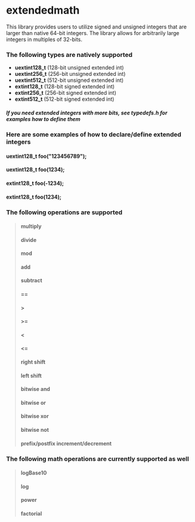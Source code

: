 # extendedmath

This library provides users to utilize signed and unsigned integers that are larger than native 64-bit integers. The library allows for arbitrarily large integers in multiples of 32-bits.

### The following types are natively supported
* **uextint128_t** (128-bit unsigned extended int)
* **uextint256_t** (256-bit unsigned extended int)
* **uextint512_t** (512-bit unsigned extended int)
* **extint128_t** (128-bit signed extended int)
* **extint256_t** (256-bit signed extended int)
* **extint512_t** (512-bit signed extended int)
##### If you need extended integers with more bits, see _typedefs.h_ for examples how to define them

### Here are some examples of how to declare/define extended integers
#### uextint128_t foo("123456789");
#### uextint128_t foo(1234);
#### extint128_t foo(-1234);
#### extint128_t foo(1234);

### The following operations are supported
> #### multiply
> #### divide
> #### mod
> #### add
> #### subtract
> #### ==
> #### >
> #### >=
> #### <
> #### <=
> #### right shift
> #### left shift
> #### bitwise and
> #### bitwise or
> #### bitwise xor
> #### bitwise not
> #### prefix/postfix increment/decrement

### The following math operations are currently supported as well
> #### logBase10
> #### log
> #### power
> #### factorial

